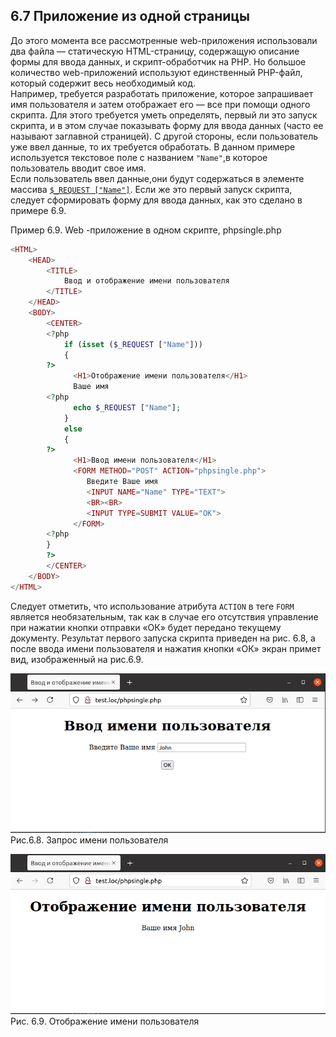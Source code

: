 ## 6.7 Приложение из одной страницы  
До этого момента все рассмотренные web-приложения использовали два файла — статическую HTML-страницу, содержащую описание формы для ввода
данных, и скрипт-обработчик на РНР. Но большое количество web-приложений используют единственный PHP-файл, который содержит весь необходимый код.  
Например, требуется разработать приложение, которое запрашивает имя пользователя и затем отображает его — все при помощи одного скрипта.
Для этого требуется уметь определять, первый ли это запуск скрипта, и в этом случае показывать форму для ввода данных (часто ее называют заглавной страницей). С другой стороны, если пользователь уже ввел данные, то их требуется обработать. В данном примере используется текстовое поле с названием `"Name"`,в которое пользователь вводит свое имя.  
Если пользователь ввел данные,они будут содержаться в элементе массива [`$_REQUEST ["Name"]`](https://www.php.net/manual/ru/reserved.variables.request.php). Если же это первый запуск скрипта, следует сформировать форму для ввода данных, как это сделано в примере 6.9.  

Пример 6.9. Web -приложение в одном скрипте, phpsingle.php
```php 
<HTML>
    <HEAD>
        <TITLE>
            Ввод и отображение имени пользователя
        </TITLE>
    </HEAD>
    <BODY>
        <CENTER>
        <?php
            if (isset ($_REQUEST ["Name"]))
            {
        ?>
              <H1>Отображение имени пользователя</H1>
              Ваше имя
        <?php
              echo $_REQUEST ["Name"];
            }
            else
            {
        ?>
              <H1>Ввод имени пользователя</H1>
              <FORM METHOD="POST" ACTION="phpsingle.php">
                 Введите Ваше имя
                 <INPUT NAME="Name" TYPE="TEXT">
                 <BR><BR>
                 <INPUT TYPE=SUBMIT VALUE="OK">
              </FORM>
        <?php
        }
        ?>
        </CENTER>
    </BODY>
</HTML>
```  
Следует отметить, что использование атрибута `ACTION` в теге `FORM` является необязательным, так как в случае его отсутствия управление при нажатии кнопки отправки «ОК» будет передано текущему документу. Результат первого запуска скрипта приведен на рис. 6.8, а после ввода имени пользователя и нажатия кнопки «ОК» экран примет вид, изображенный на рис.6.9.  

![Приложение из одной страницы](images/prilozhenie-iz-odnoj-stranicy.png)   
Рис.6.8. Запрос имени пользователя  

![Приложение из одной страницы](images/prilozhenie-iz-odnoj-stranicy2.png)  
Рис. 6.9. Отображение имени пользователя  
